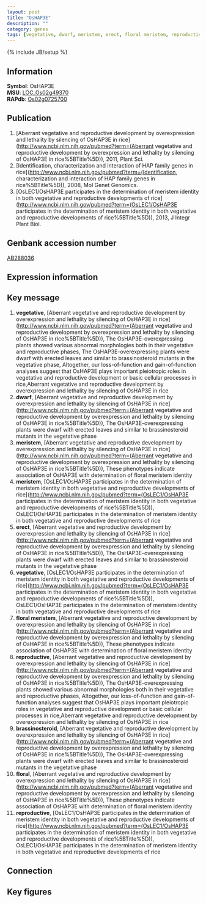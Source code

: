 ```yaml
---
layout: post
title: "OsHAP3E"
description: ""
category: genes
tags: [vegetative, dwarf, meristem, erect, floral meristem, reproductive, brassinosteroid, floral]
---
```

{% include JB/setup %}

## Information
__Symbol__: OsHAP3E  
__MSU__: [LOC_Os02g49370](http://rice.plantbiology.msu.edu/cgi-bin/ORF_infopage.cgi?orf=LOC_Os02g49370)  
__RAPdb__: [Os02g0725700](http://rapdb.dna.affrc.go.jp/viewer/gbrowse_details/irgsp1?name=Os02g0725700)  

## Publication
1. [Aberrant vegetative and reproductive development by overexpression and lethality by silencing of OsHAP3E in rice](http://www.ncbi.nlm.nih.gov/pubmed?term=(Aberrant vegetative and reproductive development by overexpression and lethality by silencing of OsHAP3E in rice%5BTitle%5D)), 2011, Plant Sci.
2. [Identification, characterization and interaction of HAP family genes in rice](http://www.ncbi.nlm.nih.gov/pubmed?term=(Identification, characterization and interaction of HAP family genes in rice%5BTitle%5D)), 2008, Mol Genet Genomics.
3. [OsLEC1/OsHAP3E participates in the determination of meristem identity in both vegetative and reproductive developments of rice](http://www.ncbi.nlm.nih.gov/pubmed?term=(OsLEC1/OsHAP3E participates in the determination of meristem identity in both vegetative and reproductive developments of rice%5BTitle%5D)), 2013, J Integr Plant Biol.

## Genbank accession number
[AB288036](http://www.ncbi.nlm.nih.gov/nuccore/AB288036)

## Expression information

## Key message
1. __vegetative__, [Aberrant vegetative and reproductive development by overexpression and lethality by silencing of OsHAP3E in rice](http://www.ncbi.nlm.nih.gov/pubmed?term=(Aberrant vegetative and reproductive development by overexpression and lethality by silencing of OsHAP3E in rice%5BTitle%5D)),  The OsHAP3E-overexpressing plants showed various abnormal morphologies both in their vegetative and reproductive phases, The OsHAP3E-overexpressing plants were dwarf with erected leaves and similar to brassinosteroid mutants in the vegetative phase, Altogether, our loss-of-function and gain-of-function analyses suggest that OsHAP3E plays important pleiotropic roles in vegetative and reproductive development or basic cellular processes in rice,Aberrant vegetative and reproductive development by overexpression and lethality by silencing of OsHAP3E in rice
2. __dwarf__, [Aberrant vegetative and reproductive development by overexpression and lethality by silencing of OsHAP3E in rice](http://www.ncbi.nlm.nih.gov/pubmed?term=(Aberrant vegetative and reproductive development by overexpression and lethality by silencing of OsHAP3E in rice%5BTitle%5D)),  The OsHAP3E-overexpressing plants were dwarf with erected leaves and similar to brassinosteroid mutants in the vegetative phase
3. __meristem__, [Aberrant vegetative and reproductive development by overexpression and lethality by silencing of OsHAP3E in rice](http://www.ncbi.nlm.nih.gov/pubmed?term=(Aberrant vegetative and reproductive development by overexpression and lethality by silencing of OsHAP3E in rice%5BTitle%5D)),  These phenotypes indicate association of OsHAP3E with determination of floral meristem identity
4. __meristem__, [OsLEC1/OsHAP3E participates in the determination of meristem identity in both vegetative and reproductive developments of rice](http://www.ncbi.nlm.nih.gov/pubmed?term=(OsLEC1/OsHAP3E participates in the determination of meristem identity in both vegetative and reproductive developments of rice%5BTitle%5D)), OsLEC1/OsHAP3E participates in the determination of meristem identity in both vegetative and reproductive developments of rice
5. __erect__, [Aberrant vegetative and reproductive development by overexpression and lethality by silencing of OsHAP3E in rice](http://www.ncbi.nlm.nih.gov/pubmed?term=(Aberrant vegetative and reproductive development by overexpression and lethality by silencing of OsHAP3E in rice%5BTitle%5D)),  The OsHAP3E-overexpressing plants were dwarf with erected leaves and similar to brassinosteroid mutants in the vegetative phase
6. __vegetative__, [OsLEC1/OsHAP3E participates in the determination of meristem identity in both vegetative and reproductive developments of rice](http://www.ncbi.nlm.nih.gov/pubmed?term=(OsLEC1/OsHAP3E participates in the determination of meristem identity in both vegetative and reproductive developments of rice%5BTitle%5D)), OsLEC1/OsHAP3E participates in the determination of meristem identity in both vegetative and reproductive developments of rice
7. __floral meristem__, [Aberrant vegetative and reproductive development by overexpression and lethality by silencing of OsHAP3E in rice](http://www.ncbi.nlm.nih.gov/pubmed?term=(Aberrant vegetative and reproductive development by overexpression and lethality by silencing of OsHAP3E in rice%5BTitle%5D)),  These phenotypes indicate association of OsHAP3E with determination of floral meristem identity
8. __reproductive__, [Aberrant vegetative and reproductive development by overexpression and lethality by silencing of OsHAP3E in rice](http://www.ncbi.nlm.nih.gov/pubmed?term=(Aberrant vegetative and reproductive development by overexpression and lethality by silencing of OsHAP3E in rice%5BTitle%5D)),  The OsHAP3E-overexpressing plants showed various abnormal morphologies both in their vegetative and reproductive phases, Altogether, our loss-of-function and gain-of-function analyses suggest that OsHAP3E plays important pleiotropic roles in vegetative and reproductive development or basic cellular processes in rice,Aberrant vegetative and reproductive development by overexpression and lethality by silencing of OsHAP3E in rice
9. __brassinosteroid__, [Aberrant vegetative and reproductive development by overexpression and lethality by silencing of OsHAP3E in rice](http://www.ncbi.nlm.nih.gov/pubmed?term=(Aberrant vegetative and reproductive development by overexpression and lethality by silencing of OsHAP3E in rice%5BTitle%5D)),  The OsHAP3E-overexpressing plants were dwarf with erected leaves and similar to brassinosteroid mutants in the vegetative phase
10. __floral__, [Aberrant vegetative and reproductive development by overexpression and lethality by silencing of OsHAP3E in rice](http://www.ncbi.nlm.nih.gov/pubmed?term=(Aberrant vegetative and reproductive development by overexpression and lethality by silencing of OsHAP3E in rice%5BTitle%5D)),  These phenotypes indicate association of OsHAP3E with determination of floral meristem identity
11. __reproductive__, [OsLEC1/OsHAP3E participates in the determination of meristem identity in both vegetative and reproductive developments of rice](http://www.ncbi.nlm.nih.gov/pubmed?term=(OsLEC1/OsHAP3E participates in the determination of meristem identity in both vegetative and reproductive developments of rice%5BTitle%5D)), OsLEC1/OsHAP3E participates in the determination of meristem identity in both vegetative and reproductive developments of rice

## Connection

## Key figures


